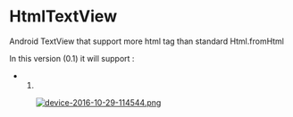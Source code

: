 # HtmlTextView
Android TextView that support more html tag than standard Html.fromHtml

In this version (0.1) it will support :
- <ol>
- <ul>


[![device-2016-10-29-114544.png](https://s10.postimg.org/vvmtujzx5/device_2016_10_29_114544.png)](https://postimg.org/image/wl5m6x0gl/)
